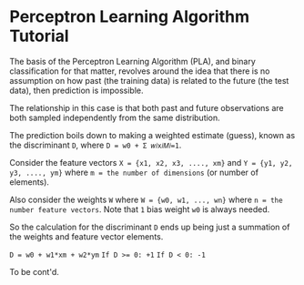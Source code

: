 # Perceptron Learning Algorithm Tutorial

The basis of the Perceptron Learning Algorithm (PLA), and binary classification for that matter, revolves around the idea that there is no assumption on how past (the training data) is related to the future (the test data), then prediction is impossible.

The relationship in this case is that both past and future observations are both sampled independently from the same distribution.

The prediction boils down to making a weighted estimate (guess), known as the discriminant `D`, where `D = w0 + Σ 𝑤𝑖x𝑖𝑀𝑖=1`.

Consider the feature vectors `X = {x1, x2, x3, ...., xm}` and `Y = {y1, y2, y3, ...., ym}` where `m = the number of dimensions` (or number of elements).

Also consider the weights `W` where `W = {w0, w1, ..., wn}` where `n = the number feature vectors`. Note that `1` bias weight `w0` is always needed.

So the calculation for the discriminant `D` ends up being just a summation of the weights and feature vector elements.

`D = w0 + w1*xm + w2*ym`
`If D >= 0: +1`
`If D < 0: -1`

To be cont'd.

